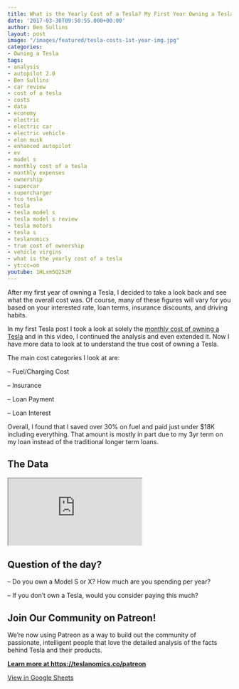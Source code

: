 ```yaml
---
title: What is the Yearly Cost of a Tesla? My First Year Owning a Tesla Cost Breakdown
date: '2017-03-30T09:50:55.000+00:00'
author: Ben Sullins
layout: post
image: "/images/featured/tesla-costs-1st-year-img.jpg"
categories:
- Owning a Tesla
tags:
- analysis
- autopilot 2.0
- Ben Sullins
- car review
- cost of a tesla
- costs
- data
- economy
- electric
- electric car
- electric vehicle
- elon musk
- enhanced autopilot
- ev
- model s
- monthly cost of a tesla
- monthly expenses
- ownership
- supercar
- supercharger
- tco tesla
- tesla
- tesla model s
- tesla model s review
- tesla motors
- tesla s
- teslanomics
- true cost of ownership
- vehicle virgins
- what is the yearly cost of a tesla
- yt:cc=on
youtube: 1HLxm5Q25zM
---
```

After my first year of owning a Tesla, I decided to take a look back and see what the overall cost was. Of course, many of these figures will vary for you based on your interested rate, loan terms, insurance discounts, and driving habits.

In my first Tesla post I took a look at solely the <a href="https://www.youtube.com/watch?v=bNKVb_KMh7g" target="_blank">monthly cost of owning a Tesla</a> and in this video, I continued the analysis and even extended it. Now I have more data to look at to understand the true cost of owning a Tesla.

The main cost categories I look at are:

&#8211; Fuel/Charging Cost

&#8211; Insurance

&#8211; Loan Payment

&#8211; Loan Interest

Overall, I found that I saved over 30% on fuel and paid just under $18K including everything. That amount is mostly in part due to my 3yr term on my loan instead of the traditional longer term loans.

## The Data
<iframe src="https://docs.google.com/spreadsheets/d/11Hp3ja0zYj4jGUjGJALiVZ-EiFdLQ2gPNCgRK9rdslk/pubhtml?widget=true&amp;headers=false"></iframe>


## Question of the day?

&#8211; Do you own a Model S or X? How much are you spending per year?

&#8211; If you don&#8217;t own a Tesla, would you consider paying this much?

## Join Our Community on Patreon!

We&#8217;re now using Patreon as a way to build out the community of passionate, intelligent people that love the detailed analysis of the facts behind Tesla and their products.

**<a href="https://teslanomics.co/patreon" target="_blank">Learn more at https://teslanomics.co/patreon</a>**



<a href="https://docs.google.com/spreadsheets/d/11Hp3ja0zYj4jGUjGJALiVZ-EiFdLQ2gPNCgRK9rdslk/edit?usp=sharing" target="_blank">View in Google Sheets</a>
